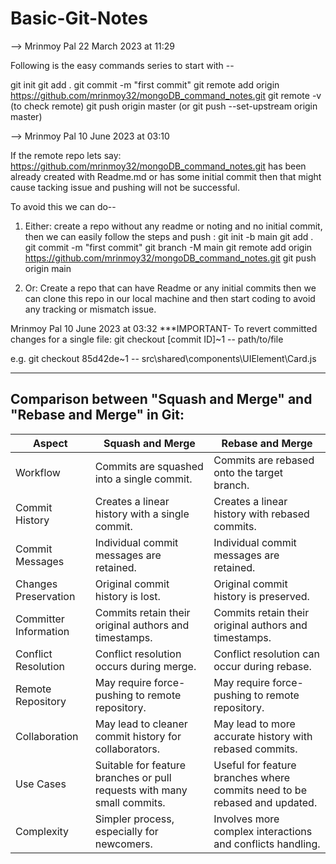 # Basic-Git-Notes

--> Mrinmoy Pal 22 March 2023 at 11:29

Following is the easy commands series to start with --

git init
git add .
git commit -m "first commit"
git remote add origin https://github.com/mrinmoy32/mongoDB_command_notes.git
git remote -v (to check remote)
git push origin master (or git push --set-upstream origin master)


--> Mrinmoy Pal 10 June 2023 at 03:10

If the remote repo lets say: https://github.com/mrinmoy32/mongoDB_command_notes.git has been already created with Readme.md or has some initial commit then that might cause tacking issue and pushing will not be successful.

To avoid this we can do--

1. Either: create a repo without any readme or noting and no initial commit, then we can easily follow the steps and push :
git init -b main
git add .
git commit -m "first commit"
git branch -M main
git remote add origin https://github.com/mrinmoy32/mongoDB_command_notes.git
git push origin main

2. Or: Create a repo that can have Readme or any initial commits then we can clone this repo in our local machine and then start coding to avoid any tracking or mismatch issue.


Mrinmoy Pal 10 June 2023 at 03:32
***IMPORTANT- To revert committed changes for a single file: git checkout [commit ID]~1 -- path/to/file

e.g. git checkout 85d42de~1 -- src\shared\components\UIElement\Card.js

---

## Comparison between "Squash and Merge" and "Rebase and Merge" in Git:

| Aspect               | Squash and Merge                                   | Rebase and Merge                                    |
|----------------------|----------------------------------------------------|-----------------------------------------------------|
| Workflow             | Commits are squashed into a single commit.         | Commits are rebased onto the target branch.        |
| Commit History       | Creates a linear history with a single commit.     | Creates a linear history with rebased commits.     |
| Commit Messages      | Individual commit messages are retained.          | Individual commit messages are retained.          |
| Changes Preservation | Original commit history is lost.                  | Original commit history is preserved.             |
| Committer Information| Commits retain their original authors and timestamps.| Commits retain their original authors and timestamps.|
| Conflict Resolution | Conflict resolution occurs during merge.          | Conflict resolution can occur during rebase.      |
| Remote Repository    | May require force-pushing to remote repository.    | May require force-pushing to remote repository.   |
| Collaboration        | May lead to cleaner commit history for collaborators.| May lead to more accurate history with rebased commits.|
| Use Cases            | Suitable for feature branches or pull requests with many small commits.| Useful for feature branches where commits need to be rebased and updated.|
| Complexity           | Simpler process, especially for newcomers.        | Involves more complex interactions and conflicts handling.|
